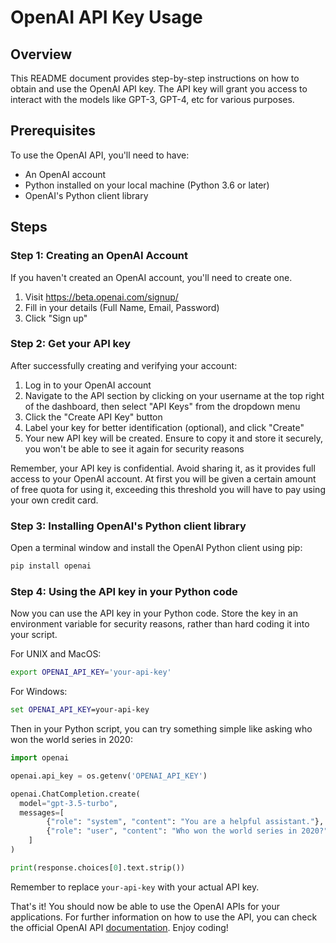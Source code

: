 # OpenAI API Key Usage 

## Overview
This README document provides step-by-step instructions on how to obtain and use the OpenAI API key. The API key will grant you access to interact with the models like GPT-3, GPT-4, etc for various purposes.

## Prerequisites
To use the OpenAI API, you'll need to have:
- An OpenAI account
- Python installed on your local machine (Python 3.6 or later)
- OpenAI's Python client library

## Steps
### Step 1: Creating an OpenAI Account
If you haven't created an OpenAI account, you'll need to create one.
1. Visit https://beta.openai.com/signup/
2. Fill in your details (Full Name, Email, Password)
3. Click "Sign up"

### Step 2: Get your API key
After successfully creating and verifying your account:

1. Log in to your OpenAI account
2. Navigate to the API section by clicking on your username at the top right of the dashboard, then select "API Keys" from the dropdown menu
3. Click the "Create API Key" button
4. Label your key for better identification (optional), and click "Create"
5. Your new API key will be created. Ensure to copy it and store it securely, you won't be able to see it again for security reasons

Remember, your API key is confidential. Avoid sharing it, as it provides full access to your OpenAI account. At first you will be given a certain amount of free quota for using it, exceeding this threshold you will have to pay using your own credit card.

### Step 3: Installing OpenAI's Python client library
Open a terminal window and install the OpenAI Python client using pip:

```bash
pip install openai
```

### Step 4: Using the API key in your Python code
Now you can use the API key in your Python code. Store the key in an environment variable for security reasons, rather than hard coding it into your script.

For UNIX and MacOS:

```bash
export OPENAI_API_KEY='your-api-key'
```

For Windows:

```cmd
set OPENAI_API_KEY=your-api-key
```

Then in your Python script, you can try something simple like asking who won the world series in 2020:

```python 
import openai

openai.api_key = os.getenv('OPENAI_API_KEY')

openai.ChatCompletion.create(
  model="gpt-3.5-turbo",
  messages=[
        {"role": "system", "content": "You are a helpful assistant."},
        {"role": "user", "content": "Who won the world series in 2020?"}
    ]
)

print(response.choices[0].text.strip())
```

Remember to replace `your-api-key` with your actual API key.

That's it! You should now be able to use the OpenAI APIs for your applications. For further information on how to use the API, you can check the official OpenAI API [documentation](https://platform.openai.com/docs/introduction). Enjoy coding!